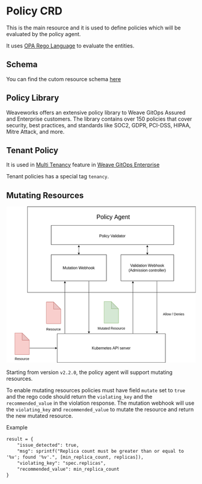 # Policy CRD

This is the main resource and it is used to define policies which will be evaluated by the policy agent.

It uses [OPA Rego Language](https://www.openpolicyagent.org/docs/latest/policy-language) to evaluate the entities.

## Schema

You can find the cutom resource schema [here](../config/crd/bases/pac.weave.works_policies.yaml)


## Policy Library

Weaveworks offers an extensive policy library to Weave GitOps Assured and Enterprise customers. The library contains over 150 policies that cover security, best practices, and standards like SOC2, GDPR, PCI-DSS, HIPAA, Mitre Attack, and more.

## Tenant Policy

It is used in [Multi Tenancy](https://docs.gitops.weave.works/docs/enterprise/multi-tenancy/) feature in [Weave GitOps Enterprise](https://docs.gitops.weave.works/docs/enterprise/intro/)

Tenant policies has a special tag `tenancy`.

## Mutating Resources


![](./imgs/mutation.png)

Starting from version `v2.2.0`, the policy agent will support mutating resources.

To enable mutating resources policies must have field `mutate` set to `true` and the rego code should return the `violating_key` and the `recommended_value` in the violation response. The mutation webhook will use the `violating_key` and `recommended_value` to mutate the resource and return the new mutated resource.

Example

```
result = {
    "issue_detected": true,
    "msg": sprintf("Replica count must be greater than or equal to '%v'; found '%v'.", [min_replica_count, replicas]),
    "violating_key": "spec.replicas",
    "recommended_value": min_replica_count
}
```
